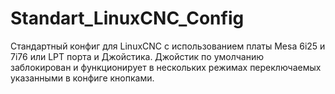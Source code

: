 Standart_LinuxCNC_Config
======================
Стандартный конфиг для LinuxCNC с использованием платы Mesa 6i25 и 7i76 или LPT порта и Джойстика.
Джойстик по умолчанию заблокирован и функционирует в нескольких режимах переключаемых указанными в конфиге кнопками.
